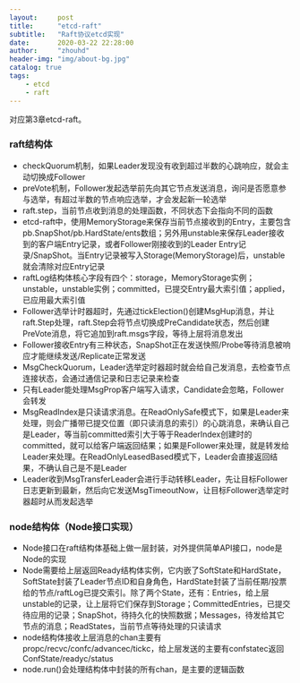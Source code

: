 ```yaml
---
layout:     post
title:      "etcd-raft"
subtitle:   "Raft协议etcd实现"
date:       2020-03-22 22:28:00
author:     "zhouhd"
header-img: "img/about-bg.jpg"
catalog: true
tags:
    - etcd
    - raft
---
```


对应第3章etcd-raft。

### raft结构体
- checkQuorum机制，如果Leader发现没有收到超过半数的心跳响应，就会主动切换成Follower
- preVote机制，Follower发起选举前先向其它节点发送消息，询问是否愿意参与选举，有超过半数的节点响应选举，才会发起新一轮选举
- raft.step，当前节点收到消息的处理函数，不同状态下会指向不同的函数
- etcd-raft中，使用MemoryStorage来保存当前节点接收到的Entry，主要包含pb.SnapShot/pb.HardState/ents数组；另外用unstable来保存Leader接收到的客户端Entry记录，或者Follower刚接收到的Leader Entry记录/SnapShot。当Entry记录被写入Storage(MemoryStorage)后，unstable就会清除对应Entry记录
- raftLog结构体核心字段有四个：storage，MemoryStorage实例；unstable，unstable实例；committed，已提交Entry最大索引值；applied，已应用最大索引值
- Follower选举计时器超时，先通过tickElection()创建MsgHup消息，并让raft.Step处理，raft.Step会将节点切换成PreCandidate状态，然后创建PreVote消息，将它追加到raft.msgs字段，等待上层将消息发出
- Follower接收Entry有三种状态，SnapShot正在发送快照/Probe等待消息被响应才能继续发送/Replicate正常发送
- MsgCheckQuorum，Leader选举定时器超时就会给自己发消息，去检查节点连接状态，会通过通信记录和日志记录来检查
- 只有Leader能处理MsgProp客户端写入请求，Candidate会忽略，Follower会转发
- MsgReadIndex是只读请求消息。在ReadOnlySafe模式下，如果是Leader来处理，则会广播带已提交位置（即只读消息的索引）的心跳消息，来确认自己是Leader，等当前committed索引大于等于ReaderIndex创建时的committed，就可以给客户端返回结果；如果是Follower来处理，就是转发给Leader来处理。在ReadOnlyLeasedBased模式下，Leader会直接返回结果，不确认自己是不是Leader
- Leader收到MsgTransferLeader会进行手动转移Leader，先让目标Follower日志更新到最新，然后向它发送MsgTimeoutNow，让目标Follower选举定时器超时从而发起选举

### node结构体（Node接口实现）
- Node接口在raft结构体基础上做一层封装，对外提供简单API接口，node是Node的实现
- Node需要给上层返回Ready结构体实例，它内嵌了SoftState和HardState，SoftState封装了Leader节点ID和自身角色，HardState封装了当前任期/投票给的节点/raftLog已提交索引。除了两个State，还有：Entries，给上层unstable的记录，让上层将它们保存到Storage；CommittedEntries，已提交待应用的记录；SnapShot，待持久化的快照数据；Messages，待发给其它节点的消息；ReadStates，当前节点等待处理的只读请求
- node结构体接收上层消息的chan主要有propc/recvc/confc/advancec/tickc，给上层发送的主要有confstatec返回ConfState/readyc/status
- node.run()会处理结构体中封装的所有chan，是主要的逻辑函数